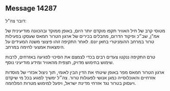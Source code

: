 ## Message 14287

דובר צה"ל:

מטוסי קרב של חיל האוויר תקפו מוקדם יותר היום, באופן ממוקד ובהכוונה מודיעינית של אמ"ן, שב״כ ופיקוד הדרום, מחבלים בכירים של ארגון הטרור חמאס שעסקו בפעילות טרור במרחב ההומניטרי בחאן יונס. לאחר התקיפה זוהו פיצוצי משנה המעידים על הימצאות אמצעי לחימה במרחב.

טרם התקיפה ננקטו צעדים רבים בכדי לצמצם את הסיכוי לפגיעה באזרחים, לרבות שימוש בחימוש מדויק, תצפית מהאוויר ומידע מודיעיני נוסף.

ארגון הטרור חמאס מפר באופן שיטתי את הדין הבין לאומי, תוך ניצול אכזרי של מוסדות אזרחיים והאוכלוסייה כמגן אנושי לפעולות טרור. צה״ל ימשיך לפגוע בכל מי שיקדם ויעסוק בטרור נגד אזרחי מדינת ישראל, ויפעל למימוש מטרות המלחמה.

